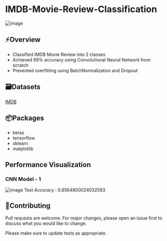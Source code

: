 # IMDB-Movie-Review-Classification
![image](https://user-images.githubusercontent.com/113231185/213904605-7879dc94-7bf5-4ccb-89e8-c94b2e263662.png)
## ⚡️Overview
- Classified IMDB Movie Review into 2 classes
- Achieved 89% accuracy using Convolutional Neural Network from scratch
- Prevented overfitting using BatchNormalization and Dropout

## 🗃️Datasets
[IMDB](https://keras.io/api/datasets/imdb/)

## 📦Packages
- keras
- tensorflow
- sklearn
- matplotlib

## Performance Visualization
### CNN Model - 1
![image](https://user-images.githubusercontent.com/113231185/213908352-764bfde5-f2e9-4d70-a15a-6ea305968fd7.png)
Test Accuracy :  0.8564800024032593


## 👋Contributing

Pull requests are welcome. For major changes, please open an issue first
to discuss what you would like to change.

Please make sure to update tests as appropriate.
